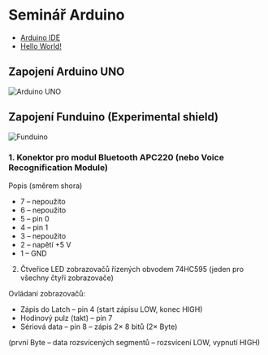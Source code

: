 # Seminář Arduino

- [Arduino IDE](https://github.com/standav/arduino/blob/master/docs/01.md)
- [Hello World!](https://github.com/standav/arduino/blob/master/docs/02.md)

## Zapojení Arduino UNO
![Arduino UNO](https://www.arduino.cc/en/uploads/Tutorial/ArduinoUNO_bb.png)

## Zapojení Funduino (Experimental shield)
![Funduino](http://kabinet.fyzika.net/dilna/ARDUINO/img/multi-shield.png)

### 1. Konektor pro modul Bluetooth APC220 (nebo Voice Recognification Module)

Popis (směrem shora)

* 7 – nepoužito
* 6 – nepoužito
* 5 – pin 0
* 4 – pin 1
* 3 – nepoužito
* 2 – napětí +5 V
* 1 – GND

2. Čtveřice LED zobrazovačů řízených obvodem 74HC595 (jeden pro všechny čtyři zobrazovače)

Ovládaní zobrazovačů:
* Zápis do Latch – pin 4 (start zápisu LOW, konec HIGH)
* Hodinový pulz (takt) – pin 7
* Sériová data – pin 8 – zápis 2× 8 bitů (2× Byte)

(první Byte – data rozsvícených segmentů – rozsvícení LOW, vypnutí HIGH)
